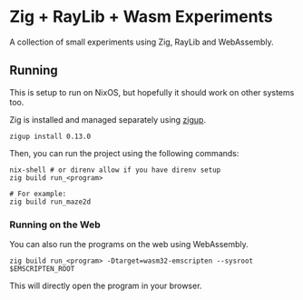 # Zig + RayLib + Wasm Experiments

A collection of small experiments using Zig, RayLib and WebAssembly.

## Running

This is setup to run on NixOS, but hopefully it should work on other systems too.

Zig is installed and managed separately using [zigup](https://github.com/marler8997/zigup).

```console
zigup install 0.13.0
```

Then, you can run the project using the following commands:

```console
nix-shell # or direnv allow if you have direnv setup
zig build run_<program>

# For example:
zig build run_maze2d
```

### Running on the Web

You can also run the programs on the web using WebAssembly.

```console
zig build run_<program> -Dtarget=wasm32-emscripten --sysroot $EMSCRIPTEN_ROOT
```

This will directly open the program in your browser.
